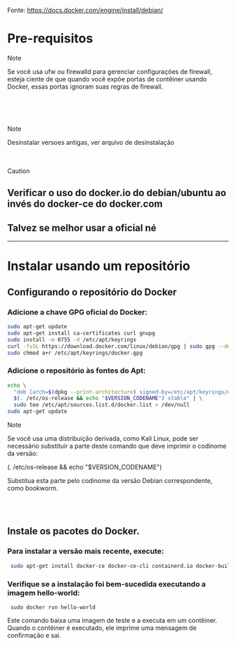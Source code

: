 Fonte: https://docs.docker.com/engine/install/debian/

# Pre-requisitos

> [!NOTE]
>
> Se você usa ufw ou firewalld para gerenciar configurações de firewall, esteja ciente de que quando você expõe portas de contêiner usando Docker, essas portas ignoram suas regras de firewall.
>    

<br><br><br>
> [!NOTE]
> Desinstalar versoes antigas, ver arquivo de desinstalação
<br><br><br>



  


> [!CAUTION]
> ## Verificar o uso do docker.io do debian/ubuntu ao invés do docker-ce do docker.com
> ## Talvez se melhor usar a oficial né
> 
---
# Instalar usando um repositório
  
## Configurando o repositório do Docker

### Adicione a chave GPG oficial do Docker:
```sh
sudo apt-get update
sudo apt-get install ca-certificates curl gnupg
sudo install -m 0755 -d /etc/apt/keyrings
curl -fsSL https://download.docker.com/linux/debian/gpg | sudo gpg --dearmor -o /etc/apt/keyrings/docker.gpg
sudo chmod a+r /etc/apt/keyrings/docker.gpg
```

### Adicione o repositório às fontes do Apt:
```sh
echo \
  "deb [arch=$(dpkg --print-architecture) signed-by=/etc/apt/keyrings/docker.gpg] https://download.docker.com/linux/debian \
  $(. /etc/os-release && echo "$VERSION_CODENAME") stable" | \
  sudo tee /etc/apt/sources.list.d/docker.list > /dev/null
sudo apt-get update
```

> [!NOTE]
> 
> Se você usa uma distribuição derivada, como Kali Linux, pode ser necessário substituir a parte deste comando que deve imprimir o codinome da versão:
> 
>  (. /etc/os-release && echo "$VERSION_CODENAME")
>
> Substitua esta parte pelo codinome da versão Debian correspondente, como bookworm.
>

<br><br>
## Instale os pacotes do Docker.

### Para instalar a versão mais recente, execute:
```sh
 sudo apt-get install docker-ce docker-ce-cli containerd.io docker-buildx-plugin docker-compose-plugin
```

### Verifique se a instalação foi bem-sucedida executando a imagem hello-world:
```
 sudo docker run hello-world
```

Este comando baixa uma imagem de teste e a executa em um contêiner. Quando o contêiner é executado, ele imprime uma mensagem de confirmação e sai.


